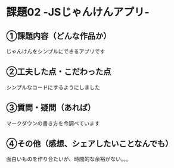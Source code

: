 # 課題02 -JSじゃんけんアプリ-  
## ①課題内容（どんな作品か）
じゃんけんをシンプルにできるアプリです  
## ②工夫した点・こだわった点
シンプルなコードにするようにしました  
## ③質問・疑問（あれば）
マークダウンの書き方を今調べています  
## ④その他（感想、シェアしたいことなんでも）
面白いものを作り合たいが、時間的な余裕がない。。。

